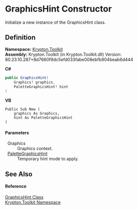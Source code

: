 # GraphicsHint Constructor


Initialize a new instance of the GraphicsHint class.



## Definition
**Namespace:** <a href="79d2eac2-21f4-54ff-7552-b20c33c30600.md">Krypton.Toolkit</a>  
**Assembly:** Krypton.Toolkit (in Krypton.Toolkit.dll) Version: 80.23.10.287+8d7660f9dc5efd033fabe008ebfb904beab6d444

**C#**
``` C#
public GraphicsHint(
	Graphics? graphics,
	PaletteGraphicsHint? hint
)
```
**VB**
``` VB
Public Sub New ( 
	graphics As Graphics,
	hint As PaletteGraphicsHint
)
```



#### Parameters
<dl><dt>  Graphics</dt><dd>Graphics context.</dd><dt>  <a href="4996a10d-7e79-e350-9b8d-bae7bc22cd6e.md">PaletteGraphicsHint</a></dt><dd>Temporary hint mode to apply.</dd></dl>

## See Also


#### Reference
<a href="12e1f7d2-0ad9-4ff1-df8c-d895aed282ce.md">GraphicsHint Class</a>  
<a href="79d2eac2-21f4-54ff-7552-b20c33c30600.md">Krypton.Toolkit Namespace</a>  
